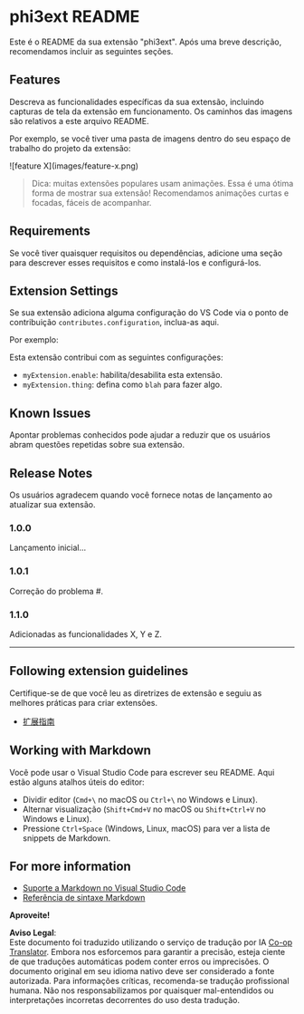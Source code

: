 <!--
CO_OP_TRANSLATOR_METADATA:
{
  "original_hash": "be0b2937160c486180ded27e4f14adeb",
  "translation_date": "2025-07-16T16:53:40+00:00",
  "source_file": "code/07.Lab/01/Apple/phi3ext/README.md",
  "language_code": "br"
}
-->
# phi3ext README

Este é o README da sua extensão "phi3ext". Após uma breve descrição, recomendamos incluir as seguintes seções.

## Features

Descreva as funcionalidades específicas da sua extensão, incluindo capturas de tela da extensão em funcionamento. Os caminhos das imagens são relativos a este arquivo README.

Por exemplo, se você tiver uma pasta de imagens dentro do seu espaço de trabalho do projeto da extensão:

\!\[feature X\]\(images/feature-x.png\)

> Dica: muitas extensões populares usam animações. Essa é uma ótima forma de mostrar sua extensão! Recomendamos animações curtas e focadas, fáceis de acompanhar.

## Requirements

Se você tiver quaisquer requisitos ou dependências, adicione uma seção para descrever esses requisitos e como instalá-los e configurá-los.

## Extension Settings

Se sua extensão adiciona alguma configuração do VS Code via o ponto de contribuição `contributes.configuration`, inclua-as aqui.

Por exemplo:

Esta extensão contribui com as seguintes configurações:

* `myExtension.enable`: habilita/desabilita esta extensão.
* `myExtension.thing`: defina como `blah` para fazer algo.

## Known Issues

Apontar problemas conhecidos pode ajudar a reduzir que os usuários abram questões repetidas sobre sua extensão.

## Release Notes

Os usuários agradecem quando você fornece notas de lançamento ao atualizar sua extensão.

### 1.0.0

Lançamento inicial...

### 1.0.1

Correção do problema #.

### 1.1.0

Adicionadas as funcionalidades X, Y e Z.

---

## Following extension guidelines

Certifique-se de que você leu as diretrizes de extensão e seguiu as melhores práticas para criar extensões.

* [扩展指南](https://code.visualstudio.com/api/references/extension-guidelines?WT.mc_id=aiml-137032-kinfeylo)

## Working with Markdown

Você pode usar o Visual Studio Code para escrever seu README. Aqui estão alguns atalhos úteis do editor:

* Dividir editor (`Cmd+\` no macOS ou `Ctrl+\` no Windows e Linux).
* Alternar visualização (`Shift+Cmd+V` no macOS ou `Shift+Ctrl+V` no Windows e Linux).
* Pressione `Ctrl+Space` (Windows, Linux, macOS) para ver a lista de snippets de Markdown.

## For more information

* [Suporte a Markdown no Visual Studio Code](http://code.visualstudio.com/docs/languages/markdown?WT.mc_id=aiml-137032-kinfeylo)
* [Referência de sintaxe Markdown](https://help.github.com/articles/markdown-basics/)

**Aproveite!**

**Aviso Legal**:  
Este documento foi traduzido utilizando o serviço de tradução por IA [Co-op Translator](https://github.com/Azure/co-op-translator). Embora nos esforcemos para garantir a precisão, esteja ciente de que traduções automáticas podem conter erros ou imprecisões. O documento original em seu idioma nativo deve ser considerado a fonte autorizada. Para informações críticas, recomenda-se tradução profissional humana. Não nos responsabilizamos por quaisquer mal-entendidos ou interpretações incorretas decorrentes do uso desta tradução.